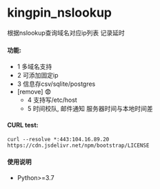 # kingpin_nslookup
根据nslookup查询域名对应ip列表 记录延时

#### 功能:
- 1 多域名支持
- 2 可添加固定ip
- 3 信息存csv/sqlite/postgres
- [remove] :fearful:
    - 4 支持写/etc/host
    - 5 时间校队, 邮件通知 服务器时间与本地时间差

#### CURL test:

    curl --resolve *:443:104.16.89.20 https://cdn.jsdelivr.net/npm/bootstrap/LICENSE 


#### 使用说明
- Python>=3.7


